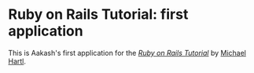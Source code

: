 # Ruby on Rails Tutorial: first application

This is Aakash's first application for the
[*Ruby on Rails Tutorial*](http://railstutorial.org/)
by [Michael Hartl](http://michaelhartl.com/).